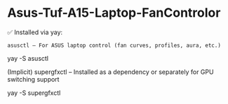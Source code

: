 # Asus-Tuf-A15-Laptop-FanControlor

✅ Installed via yay:

    asusctl – For ASUS laptop control (fan curves, profiles, aura, etc.)

yay -S asusctl

(Implicit) supergfxctl – Installed as a dependency or separately for GPU switching support

yay -S supergfxctl
